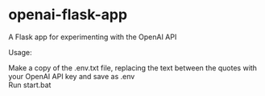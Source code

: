 # openai-flask-app
A Flask app for experimenting with the OpenAI API

Usage:

Make a copy of the .env.txt file, replacing the text between the quotes with your OpenAI API key and save as .env</br>
Run start.bat